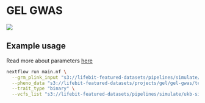 # GEL GWAS

![](bin/covid_1_manhattan.png)

## Example usage
Read more about parameters [here](https://github.com/lifebit-ai/gel-gwas/docs/usage_and_parameters.md)

```bash
nextflow run main.nf \
  --grm_plink_input "s3://lifebit-featured-datasets/pipelines/simulate/ukb-simulated-results/simulated_hapgen-100000ind-updated.merged.*{bed,bim,fam}" \
  --pheno_data "s3://lifebit-featured-datasets/projects/gel/gel-gwas/testdata/traits_design_matrix_control_all_case_2.phe" \
  --trait_type "binary" \
  --vcfs_list "s3://lifebit-featured-datasets/pipelines/simulate/ukb-simulated-results/vcfs_ukbio.csv"
```
